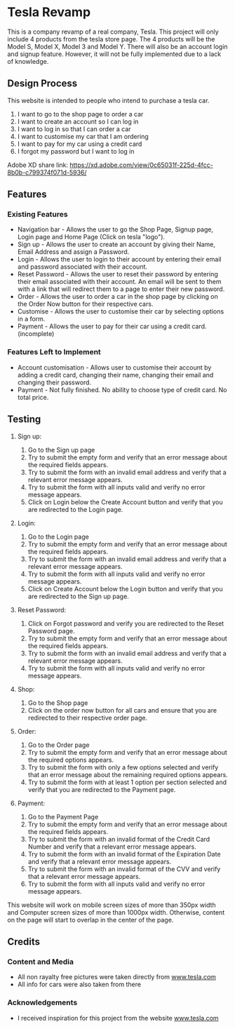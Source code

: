 # Tesla Revamp

This is a company revamp of a real company, Tesla. This project will only include 4 products from the tesla store page.
The 4 products will be the Model S, Model X, Model 3 and Model Y.
There will also be an account login and signup feature. However, it will not be fully implemented due to a lack of knowledge.

## Design Process
This website is intended to people who intend to purchase a tesla car.

1. I want to go to the shop page to order a car
2. I want to create an account so I can log in
3. I want to log in so that I can order a car
4. I want to customise my car that I am ordering
5. I want to pay for my car using a credit card
6. I forgot my password but I want to log in

Adobe XD share link: https://xd.adobe.com/view/0c65031f-225d-4fcc-8b0b-c799374f071d-5936/

## Features

### Existing Features
- Navigation bar - Allows the user to go the Shop Page, Signup page, Login page and Home Page (Click on tesla "logo").
- Sign up - Allows the user to create an account by giving their Name, Email Address and assign a Password.
- Login - Allows the user to login to their account by entering their email and password associated with their account.
- Reset Password - Allows the user to reset their password by entering their email associated with their account. An email will be sent to them with a link that will redirect them to a page to enter their new password.
- Order - Allows the user to order a car in the shop page by clicking on the Order Now button for their respective cars.
- Customise - Allows the user to customise their car by selecting options in a form.
- Payment - Allows the user to pay for their car using a credit card. (incomplete)


### Features Left to Implement
- Account customisation - Allows user to customise their account by adding a credit card, changing their name, changing their email and changing their password.
- Payment - Not fully finished. No ability to choose type of credit card. No total price.

## Testing

1. Sign up:
    1. Go to the Sign up page
    2. Try to submit the empty form and verify that an error message about the required fields appears.
    3. Try to submit the form with an invalid email address and verify that a relevant error message appears.
    4. Try to submit the form with all inputs valid and verify no error message appears.
    5. Click on Login below the Create Account button and verify that you are redirected to the Login page.

2. Login:
    1. Go to the Login page
    2. Try to submit the empty form and verify that an error message about the required fields appears.
    3. Try to submit the form with an invalid email address and verify that a relevant error message appears.
    4. Try to submit the form with all inputs valid and verify no error message appears.
    5. Click on Create Account below the Login button and verify that you are redirected to the Sign up page.

3. Reset Password:
    1. Click on Forgot password and verify you are redirected to the Reset Password page.
    2. Try to submit the empty form and verify that an error message about the required fields appears.
    3. Try to submit the form with an invalid email address and verify that a relevant error message appears.
    4. Try to submit the form with all inputs valid and verify no error message appears.

4. Shop:
    1. Go to the Shop page
    2. Click on the order now button for all cars and ensure that you are redirected to their respective order page.

5. Order:
    1. Go to the Order page
    2. Try to submit the empty form and verify that an error message about the required options appears.
    3. Try to submit the form with only a few options selected and verify that an error message about the remaining required options appears.
    4. Try to submit the form with at least 1 option per section selected and verify that you are redirected to the Payment page.

6. Payment:
    1. Go to the Payment Page
    2. Try to submit the empty form and verify that an error message about the required fields appears.
    3. Try to submit the form with an invalid format of the Credit Card Number and verify that a relevant error message appears.
    4. Try to submit the form with an invalid format of the Expiration Date and verify that a relevant error message appears.
    5. Try to submit the form with an invalid format of the CVV and verify that a relevant error message appears.
    6. Try to submit the form with all inputs valid and verify no error message appears.

This website will work on mobile screen sizes of more than 350px width and Computer screen sizes of more than 1000px width.
Otherwise, content on the page will start to overlap in the center of the page.

## Credits

### Content and Media
- All non rayalty free pictures were taken directly from www.tesla.com
- All info for cars were also taken from there

### Acknowledgements

- I received inspiration for this project from the website www.tesla.com